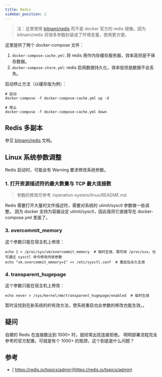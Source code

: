 ```yaml
---
title: Redis
sidebar_position: 2
---
```

>注：这里使用 [bitnami/redis](https://hub.docker.com/r/bitnami/redis/) 而不是 docker 官方的 redis 镜像。因为 bitnami/redis 将很多参数封装成了环境变量，使用更方便。

这里提供了两个 docker-compose 文件：

1. `docker-compose-cache.yml`: 将 redis 用作内存缓存服务器，效率高但是不保存数据。
2. `docker-compose-store.yml`: redis 启用数据持久化，效率低但是数据不会丢失。

启动停止方法（以缓存版为例）：

```
# 启动
docker-compose -f docker-compose-cache.yml up -d

# 停止 
docker-compose -f docker-compose-cache.yml down
```

## Redis 多副本

参见 [bitnami/redis](https://hub.docker.com/r/bitnami/redis/) 文档。

## Linux 系统参数调整

Redis 启动时，可能会有 Warning 要求修改系统参数。

### 1. 打开资源描述符的最大数量与 TCP 最大连接数

>参数的修改可参考 /operation-system/linux/README.md

Redis 需要打开大量的文件描述符，需要对系统的 ulimit/sysctl 参数做一些调整。
因为 docker 支持为容器设定 ulimit/sysctl，因此我将它直接写在 docker-compose.yml 里面了。

### 3. overcommit_memory

这个参数只能在宿主机上修改：

```
echo 1 > /proc/sys/vm/overcommit_memory  # 临时生效，既可改 /proc/xxx，也可通过 sysctl 命令修改内核参数 
echo "vm.overcommit_memory=1" >> /etc/sysctl.conf  # 重启后永久生效
```

### 4. transparent_hugepage

这个参数只能在宿主机上修改：

```
echo never > /sys/kernel/mm/transparent_hugepage/enabled  # 临时生效
```

暂时没找到在新系统的的有效方法，使系统重启也此参数的修改也能生效。。


## 疑问

自建的 Redis 在连接数达到 1000+ 时，就经常出现连接拒绝。
明明部署流程完全参考的官方配置，可就是有个 1000+ 的瓶颈，这个到底是什么问题？

## 参考

- [ https://redis.io/topics/admin](https://redis.io/topics/admin)
